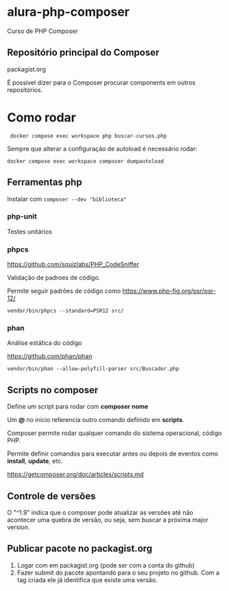 # alura-php-composer
Curso de PHP Composer

## Repositório principal do Composer

packagist.org

É possível dizer para o Composer procurar components em outros repositórios.

# Como rodar

```
 docker compose exec workspace php buscar-cursos.php
```

Sempre que alterar a configuração de autoload é necessário rodar:

```
docker compose exec workspace composer dumpautoload
```

## Ferramentas php

Instalar com `composer --dev "biblioteca" `

### php-unit

Testes unitários

### phpcs
https://github.com/squizlabs/PHP_CodeSniffer

Validação de padroes de código.

Permite seguir padrões de código como https://www.php-fig.org/psr/psr-12/

```
vendor/bin/phpcs --standard=PSR12 src/
```

### phan 

Análise estática do código

https://github.com/phan/phan

```
vendor/bin/phan --allow-polyfill-parser src/Buscador.php
```

## Scripts no composer

Define um script para rodar com **composer nome**

Um **@** no início referencia outro comando definido em **scripts**.

Composer permite rodar qualquer comando do sistema operacional, código PHP.

Permite definir comandos para executar antes ou depois de eventos como **install**, **update**, etc.

https://getcomposer.org/doc/articles/scripts.md

## Controle de versões

O "^1.9" indica que o composer pode atualizar as versões até não acontecer uma quebra de versão, ou seja, sem buscar a 
próxima major version.

## Publicar pacote no packagist.org

1. Logar com em packagist.org (pode ser com a conta do github)
2. Fazer submit do pacote apontando para o seu projeto no github. Com a tag criada ele já identifica que existe uma versão.
